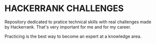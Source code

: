 # HACKERRANK CHALLENGES

Repository dedicated to pratice technical skills  with real challenges made by Hackerrank.
That's very important for me and for my career.

Practicing is the best way to become an expert at a knowledge area.